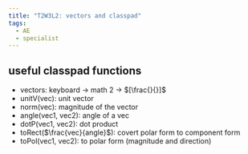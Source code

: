 ```yaml
---
title: "T2W3L2: vectors and classpad"
tags:
  - AE
  - specialist
---
```


## useful classpad functions

- vectors: keyboard -> math 2 -> $[\frac{}{}]$
- unitV(vec): unit vector
- norm(vec): magnitude of the vector
- angle(vec1, vec2): angle of a vec
- dotP(vec1, vec2): dot product
- toRect($\frac{vec}{angle}$): covert polar form to component form
- toPol(vec1, vec2): to polar form (magnitude and direction)
